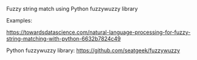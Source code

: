 Fuzzy string match using Python fuzzywuzzy library

Examples:

https://towardsdatascience.com/natural-language-processing-for-fuzzy-string-matching-with-python-6632b7824c49


Python fuzzywuzzy library: https://github.com/seatgeek/fuzzywuzzy


